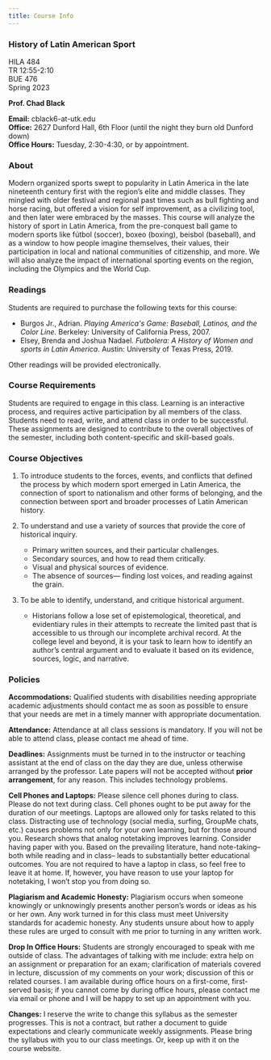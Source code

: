 ```yaml
---
title: Course Info 
---
```


### History of Latin American Sport

HILA 484   
TR 12:55-2:10   
BUE 476   
Spring 2023  

**Prof. Chad Black**

**Email:** cblack6-at-utk.edu   
**Office:** 2627 Dunford Hall, 6th Floor (until the night they burn old Dunford down)  
**Office Hours:** Tuesday, 2:30-4:30, or by appointment.

### About

Modern organized sports swept to popularity in Latin America in the late nineteenth century first with the region’s elite and middle classes. They mingled with older festival and regional past times such as bull fighting and horse racing, but offered a vision for self improvement, as a civilizing tool, and then later were embraced by the masses. This course will analyze the history of sport in Latin America, from the pre-conquest ball game to modern sports like fútbol (soccer), boxeo (boxing), beisbol (baseball), and as a window to how people imagine themselves, their values, their participation in local and national communities of citizenship, and more. We will also analyze the impact of international sporting events on the region, including the Olympics and the World Cup.

### Readings

Students are required to purchase the following texts for this course:

- Burgos Jr., Adrian. *Playing America's Game: Baseball, Latinos, and the Color Line*. Berkeley: University of California Press, 2007.
- Elsey, Brenda and Joshua Nadael. *Futbolera: A History of Women and sports in Latin America*. Austin: University of Texas Press, 2019.

Other readings will be provided electronically.

### Course Requirements

Students are required to engage in this class. Learning is an interactive process, and requires active participation by all members of the class. Students need to read, write, and attend class in order to be successful. These assignments are designed to contribute to the overall objectives of the semester, including both content-specific and skill-based goals.

### Course Objectives

1.  To introduce students to the forces, events, and conflicts that defined the process by which modern sport emerged in Latin America, the connection of sport to nationalism and other forms of belonging, and the connection between sport and broader processes of Latin American history.
    
2.  To understand and use a variety of sources that provide the core of historical inquiry.
    -   Primary written sources, and their particular challenges.
    -   Secondary sources, and how to read them critically.
    -   Visual and physical sources of evidence.
    -   The absence of sources— finding lost voices, and reading against the grain.
3.  To be able to identify, understand, and critique historical argument.
    -   Historians follow a lose set of epistemological, theoretical, and evidentiary rules in their attempts to recreate the limited past that is accessible to us through our incomplete archival record. At the college level and beyond, it is your task to learn how to identify an author’s central argument and to evaluate it based on its evidence, sources, logic, and narrative.

### Policies

**Accommodations:** Qualified students with disabilities needing appropriate academic adjustments should contact me as soon as possible to ensure that your needs are met in a timely manner with appropriate documentation.

**Attendance:** Attendance at all class sessions is mandatory. If you will not be able to attend class, please contact me ahead of time.

**Deadlines:** Assignments must be turned in to the instructor or teaching assistant at the end of class on the day they are due, unless otherwise arranged by the professor. Late papers will not be accepted without **prior arrangement**, for any reason. This includes technology problems.

**Cell Phones and Laptops:** Please silence cell phones during to class. Please do not text during class. Cell phones ought to be put away for the duration of our meetings. Laptops are allowed only for tasks related to this class. Distracting use of technology (social media, surfing, GroupMe chats, etc.) causes problems not only for your own learning, but for those around you. Research shows that analog notetaking improves learning. Consider having paper with you. Based on the prevailing literature, hand note-taking– both while reading and in class– leads to substantially better educational outcomes. You are not required to have a laptop in class, so feel free to leave it at home. If, however, you have reason to use your laptop for notetaking, I won’t stop you from doing so.

**Plagiarism and Academic Honesty:** Plagiarism occurs when someone knowingly or unknowingly presents another person’s words or ideas as his or her own. Any work turned in for this class must meet University standards for academic honesty. Any students unsure about how to apply these rules are urged to consult with me prior to turning in any written work.

**Drop In Office Hours:** Students are strongly encouraged to speak with me outside of class. The advantages of talking with me include: extra help on an assignment or preparation for an exam; clarification of materials covered in lecture, discussion of my comments on your work; discussion of this or related courses. I am available during office hours on a first-come, first-served basis; if you cannot come by during office hours, please contact me via email or phone and I will be happy to set up an appointment with you.

**Changes:** I reserve the write to change this syllabus as the semester progresses. This is not a contract, but rather a document to guide expectations and clearly communicate weekly assignments. Please bring the syllabus with you to our class meetings. Or, keep up with it on the course website.
